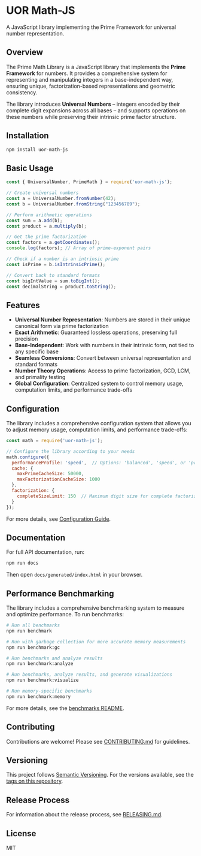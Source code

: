 # UOR Math-JS

A JavaScript library implementing the Prime Framework for universal number representation.

## Overview

The Prime Math Library is a JavaScript library that implements the **Prime Framework** for numbers. It provides a comprehensive system for representing and manipulating integers in a base-independent way, ensuring unique, factorization-based representations and geometric consistency.

The library introduces **Universal Numbers** – integers encoded by their complete digit expansions across all bases – and supports operations on these numbers while preserving their intrinsic prime factor structure.

## Installation

```bash
npm install uor-math-js
```

## Basic Usage

```javascript
const { UniversalNumber, PrimeMath } = require('uor-math-js');

// Create universal numbers
const a = UniversalNumber.fromNumber(42);
const b = UniversalNumber.fromString("123456789");

// Perform arithmetic operations
const sum = a.add(b);
const product = a.multiply(b);

// Get the prime factorization
const factors = a.getCoordinates();
console.log(factors); // Array of prime-exponent pairs

// Check if a number is an intrinsic prime
const isPrime = b.isIntrinsicPrime();

// Convert back to standard formats
const bigIntValue = sum.toBigInt();
const decimalString = product.toString();
```

## Features

- **Universal Number Representation**: Numbers are stored in their unique canonical form via prime factorization
- **Exact Arithmetic**: Guaranteed lossless operations, preserving full precision
- **Base-Independent**: Work with numbers in their intrinsic form, not tied to any specific base
- **Seamless Conversions**: Convert between universal representation and standard formats
- **Number Theory Operations**: Access to prime factorization, GCD, LCM, and primality testing
- **Global Configuration**: Centralized system to control memory usage, computation limits, and performance trade-offs

## Configuration

The library includes a comprehensive configuration system that allows you to adjust memory usage, computation limits, and performance trade-offs:

```javascript
const math = require('uor-math-js');

// Configure the library according to your needs
math.configure({
  performanceProfile: 'speed',  // Options: 'balanced', 'speed', or 'precision'
  cache: {
    maxPrimeCacheSize: 50000,
    maxFactorizationCacheSize: 1000
  },
  factorization: {
    completeSizeLimit: 150  // Maximum digit size for complete factorization
  }
});
```

For more details, see [Configuration Guide](docs/configuration.md).

## Documentation

For full API documentation, run:

```bash
npm run docs
```

Then open `docs/generated/index.html` in your browser.

## Performance Benchmarking

The library includes a comprehensive benchmarking system to measure and optimize performance. To run benchmarks:

```bash
# Run all benchmarks
npm run benchmark

# Run with garbage collection for more accurate memory measurements
npm run benchmark:gc

# Run benchmarks and analyze results
npm run benchmark:analyze

# Run benchmarks, analyze results, and generate visualizations
npm run benchmark:visualize

# Run memory-specific benchmarks
npm run benchmark:memory
```

For more details, see the [benchmarks README](./benchmarks/README.md).

## Contributing

Contributions are welcome! Please see [CONTRIBUTING.md](./CONTRIBUTING.md) for guidelines.

## Versioning

This project follows [Semantic Versioning](https://semver.org/). For the versions available, see the [tags on this repository](https://github.com/uor-foundation/math-js/tags).

## Release Process

For information about the release process, see [RELEASING.md](./RELEASING.md).

## License

MIT